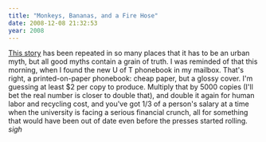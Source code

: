 ```yaml
---
title: "Monkeys, Bananas, and a Fire Hose"
date: 2008-12-08 21:32:53
year: 2008
---
```

<a href="http://www.thenullpointer.net/blog/monkeys-cage-and-fire-hose">This story</a> has been repeated in so many places that it has to be an urban myth, but all good myths contain a grain of truth. I was reminded of that this morning, when I found the new U of T phonebook in my mailbox.  That's right, a printed-on-paper phonebook: cheap paper, but a glossy cover. I'm guessing at least $2 per copy to produce.  Multiply that by 5000 copies (I'll bet the real number is closer to double that), and double it again for human labor and recycling cost, and you've got 1/3 of a person's salary at a time when the university is facing a serious financial crunch, all for something  that would have been out of date even before the presses started rolling. *sigh*
